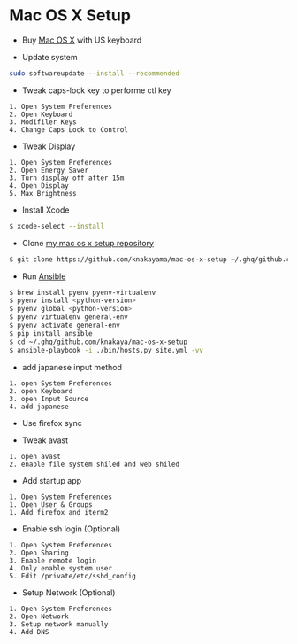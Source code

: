 Mac OS X Setup
==============

* Buy [Mac OS X](http://www.apple.com/jp/mac/) with US keyboard

* Update system

```bash
sudo softwareupdate --install --recommended
```

* Tweak caps-lock key to performe ctl key

```text
1. Open System Preferences
2. Open Keyboard
3. Modifiler Keys
4. Change Caps Lock to Control
```

* Tweak Display

```text
1. Open System Preferences
2. Open Energy Saver
3. Turn display off after 15m
4. Open Display
5. Max Brightness
```

* Install Xcode

```bash
$ xcode-select --install
```

* Clone [my mac os x setup repository](https://github.com/knakayama/mac-os-x-setup)

```bash
$ git clone https://github.com/knakayama/mac-os-x-setup ~/.ghq/github.com/knakayama/mac-os-x-setup
```

* Run [Ansible](https://github.com/ansible/ansible)

```bash
$ brew install pyenv pyenv-virtualenv
$ pyenv install <python-version>
$ pyenv global <python-version>
$ pyenv virtualenv general-env
$ pyenv activate general-env
$ pip install ansible
$ cd ~/.ghq/github.com/knakaya/mac-os-x-setup
$ ansible-playbook -i ./bin/hosts.py site.yml -vv
```

* add japanese input method

```text
1. open System Preferences
2. open Keyboard
3. open Input Source
4. add japanese
```

* Use firefox sync

* Tweak avast

```text
1. open avast
2. enable file system shiled and web shiled
```

* Add startup app

```text
1. Open System Preferences
1. Open User & Groups
1. Add firefox and iterm2
```

* Enable ssh login (Optional)

```text
1. Open System Preferences
2. Open Sharing
3. Enable remote login
4. Only enable system user
5. Edit /private/etc/sshd_config
```

* Setup Network (Optional)

```text
1. Open System Preferences
2. Open Network
3. Setup network manually
4. Add DNS
```
